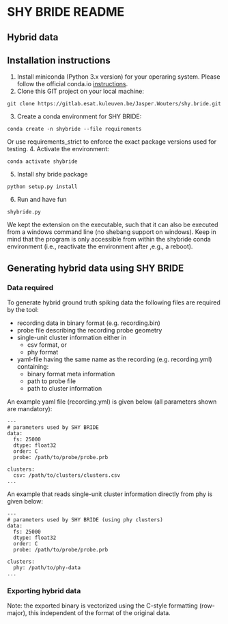 # SHY BRIDE README
## Hybrid data

## Installation instructions
1. Install miniconda (Python 3.x version) for your operaring system. Please follow the official conda.io [instructions](https://conda.io/docs/user-guide/install/index.html#regular-installation).
2. Clone this GIT project on your local machine:
``` 
git clone https://gitlab.esat.kuleuven.be/Jasper.Wouters/shy.bride.git
```
3. Create a conda environment for SHY BRIDE:
```
conda create -n shybride --file requirements
```
Or use requirements_strict to enforce the exact package versions used for testing.
4. Activate the environment:
```
conda activate shybride
```
5. Install shy bride package
```
python setup.py install
```
6. Run and have fun
```
shybride.py
```

We kept the extension on the executable, such that it can also be executed from a windows command line (no shebang support on windows). Keep in mind that the program is only accessible from within the shybride conda environment (i.e., reactivate the environment after ,e.g., a reboot).

## Generating hybrid data using SHY BRIDE

### Data required
To generate hybrid ground truth spiking data the following files are required by the tool:

* recording data in binary format (e.g. recording.bin)
* probe file describing the recording probe geometry
* single-unit cluster information either in
	* csv format, or
	* phy format
* yaml-file having the same name as the recording (e.g. recording.yml) containing:
	* binary format meta information
	* path to probe file
	* path to cluster information

An example yaml file (recording.yml) is given below (all parameters shown are mandatory):

``` 
---
# parameters used by SHY BRIDE
data:
  fs: 25000
  dtype: float32
  order: C
  probe: /path/to/probe/probe.prb

clusters:
  csv: /path/to/clusters/clusters.csv
...
```
An example that reads single-unit cluster information directly from phy is given below:

``` 
---
# parameters used by SHY BRIDE (using phy clusters)
data:
  fs: 25000
  dtype: float32
  order: C
  probe: /path/to/probe/probe.prb

clusters:
  phy: /path/to/phy-data
...
```

### Exporting hybrid data
Note: the exported binary is vectorized using the C-style formatting (row-major), this independent of the format of the original data.
